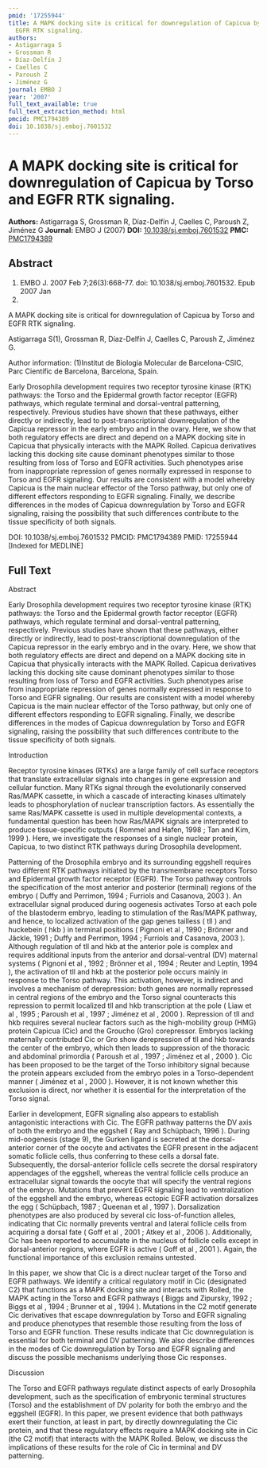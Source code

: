 ```yaml
---
pmid: '17255944'
title: A MAPK docking site is critical for downregulation of Capicua by Torso and
  EGFR RTK signaling.
authors:
- Astigarraga S
- Grossman R
- Díaz-Delfín J
- Caelles C
- Paroush Z
- Jiménez G
journal: EMBO J
year: '2007'
full_text_available: true
full_text_extraction_method: html
pmcid: PMC1794389
doi: 10.1038/sj.emboj.7601532
---
```


# A MAPK docking site is critical for downregulation of Capicua by Torso and EGFR RTK signaling.
**Authors:** Astigarraga S, Grossman R, Díaz-Delfín J, Caelles C, Paroush Z, Jiménez G
**Journal:** EMBO J (2007)
**DOI:** [10.1038/sj.emboj.7601532](https://doi.org/10.1038/sj.emboj.7601532)
**PMC:** [PMC1794389](https://www.ncbi.nlm.nih.gov/pmc/articles/PMC1794389/)

## Abstract

1. EMBO J. 2007 Feb 7;26(3):668-77. doi: 10.1038/sj.emboj.7601532. Epub 2007 Jan 
25.

A MAPK docking site is critical for downregulation of Capicua by Torso and EGFR 
RTK signaling.

Astigarraga S(1), Grossman R, Díaz-Delfín J, Caelles C, Paroush Z, Jiménez G.

Author information:
(1)Institut de Biologia Molecular de Barcelona-CSIC, Parc Científic de 
Barcelona, Barcelona, Spain.

Early Drosophila development requires two receptor tyrosine kinase (RTK) 
pathways: the Torso and the Epidermal growth factor receptor (EGFR) pathways, 
which regulate terminal and dorsal-ventral patterning, respectively. Previous 
studies have shown that these pathways, either directly or indirectly, lead to 
post-transcriptional downregulation of the Capicua repressor in the early embryo 
and in the ovary. Here, we show that both regulatory effects are direct and 
depend on a MAPK docking site in Capicua that physically interacts with the MAPK 
Rolled. Capicua derivatives lacking this docking site cause dominant phenotypes 
similar to those resulting from loss of Torso and EGFR activities. Such 
phenotypes arise from inappropriate repression of genes normally expressed in 
response to Torso and EGFR signaling. Our results are consistent with a model 
whereby Capicua is the main nuclear effector of the Torso pathway, but only one 
of different effectors responding to EGFR signaling. Finally, we describe 
differences in the modes of Capicua downregulation by Torso and EGFR signaling, 
raising the possibility that such differences contribute to the tissue 
specificity of both signals.

DOI: 10.1038/sj.emboj.7601532
PMCID: PMC1794389
PMID: 17255944 [Indexed for MEDLINE]

## Full Text

Abstract

Early Drosophila development requires two receptor tyrosine kinase (RTK) pathways: the Torso and the Epidermal growth factor receptor (EGFR) pathways, which regulate terminal and dorsal-ventral patterning, respectively. Previous studies have shown that these pathways, either directly or indirectly, lead to post-transcriptional downregulation of the Capicua repressor in the early embryo and in the ovary. Here, we show that both regulatory effects are direct and depend on a MAPK docking site in Capicua that physically interacts with the MAPK Rolled. Capicua derivatives lacking this docking site cause dominant phenotypes similar to those resulting from loss of Torso and EGFR activities. Such phenotypes arise from inappropriate repression of genes normally expressed in response to Torso and EGFR signaling. Our results are consistent with a model whereby Capicua is the main nuclear effector of the Torso pathway, but only one of different effectors responding to EGFR signaling. Finally, we describe differences in the modes of Capicua downregulation by Torso and EGFR signaling, raising the possibility that such differences contribute to the tissue specificity of both signals.

Introduction

Receptor tyrosine kinases (RTKs) are a large family of cell surface receptors that translate extracellular signals into changes in gene expression and cellular function. Many RTKs signal through the evolutionarily conserved Ras/MAPK cassette, in which a cascade of interacting kinases ultimately leads to phosphorylation of nuclear transcription factors. As essentially the same Ras/MAPK cassette is used in multiple developmental contexts, a fundamental question has been how Ras/MAPK signals are interpreted to produce tissue-specific outputs ( Rommel and Hafen, 1998 ; Tan and Kim, 1999 ). Here, we investigate the responses of a single nuclear protein, Capicua, to two distinct RTK pathways during Drosophila development.

Patterning of the Drosophila embryo and its surrounding eggshell requires two different RTK pathways initiated by the transmembrane receptors Torso and Epidermal growth factor receptor (EGFR). The Torso pathway controls the specification of the most anterior and posterior (terminal) regions of the embryo ( Duffy and Perrimon, 1994 ; Furriols and Casanova, 2003 ). An extracellular signal produced during oogenesis activates Torso at each pole of the blastoderm embryo, leading to stimulation of the Ras/MAPK pathway, and hence, to localized activation of the gap genes tailless ( tll ) and huckebein ( hkb ) in terminal positions ( Pignoni et al , 1990 ; Brönner and Jäckle, 1991 ; Duffy and Perrimon, 1994 ; Furriols and Casanova, 2003 ). Although regulation of tll and hkb at the anterior pole is complex and requires additional inputs from the anterior and dorsal-ventral (DV) maternal systems ( Pignoni et al , 1992 ; Brönner et al , 1994 ; Reuter and Leptin, 1994 ), the activation of tll and hkb at the posterior pole occurs mainly in response to the Torso pathway. This activation, however, is indirect and involves a mechanism of derepression: both genes are normally repressed in central regions of the embryo and the Torso signal counteracts this repression to permit localized tll and hkb transcription at the pole ( Liaw et al , 1995 ; Paroush et al , 1997 ; Jiménez et al , 2000 ). Repression of tll and hkb requires several nuclear factors such as the high-mobility group (HMG) protein Capicua (Cic) and the Groucho (Gro) corepressor. Embryos lacking maternally contributed Cic or Gro show derepression of tll and hkb towards the center of the embryo, which then leads to suppression of the thoracic and abdominal primordia ( Paroush et al , 1997 ; Jiménez et al , 2000 ). Cic has been proposed to be the target of the Torso inhibitory signal because the protein appears excluded from the embryo poles in a Torso-dependent manner ( Jiménez et al , 2000 ). However, it is not known whether this exclusion is direct, nor whether it is essential for the interpretation of the Torso signal.

Earlier in development, EGFR signaling also appears to establish antagonistic interactions with Cic. The EGFR pathway patterns the DV axis of both the embryo and the eggshell ( Ray and Schüpbach, 1996 ). During mid-oogenesis (stage 9), the Gurken ligand is secreted at the dorsal-anterior corner of the oocyte and activates the EGFR present in the adjacent somatic follicle cells, thus conferring to these cells a dorsal fate. Subsequently, the dorsal-anterior follicle cells secrete the dorsal respiratory appendages of the eggshell, whereas the ventral follicle cells produce an extracellular signal towards the oocyte that will specify the ventral regions of the embryo. Mutations that prevent EGFR signaling lead to ventralization of the eggshell and the embryo, whereas ectopic EGFR activation dorsalizes the egg ( Schüpbach, 1987 ; Queenan et al , 1997 ). Dorsalization phenotypes are also produced by several cic loss-of-function alleles, indicating that Cic normally prevents ventral and lateral follicle cells from acquiring a dorsal fate ( Goff et al , 2001 ; Atkey et al , 2006 ). Additionally, Cic has been reported to accumulate in the nucleus of follicle cells except in dorsal-anterior regions, where EGFR is active ( Goff et al , 2001 ). Again, the functional importance of this exclusion remains untested.

In this paper, we show that Cic is a direct nuclear target of the Torso and EGFR pathways. We identify a critical regulatory motif in Cic (designated C2) that functions as a MAPK docking site and interacts with Rolled, the MAPK acting in the Torso and EGFR pathways ( Biggs and Zipursky, 1992 ; Biggs et al , 1994 ; Brunner et al , 1994 ). Mutations in the C2 motif generate Cic derivatives that escape downregulation by Torso and EGFR signaling and produce phenotypes that resemble those resulting from the loss of Torso and EGFR function. These results indicate that Cic downregulation is essential for both terminal and DV patterning. We also describe differences in the modes of Cic downregulation by Torso and EGFR signaling and discuss the possible mechanisms underlying those Cic responses.

Discussion

The Torso and EGFR pathways regulate distinct aspects of early Drosophila development, such as the specification of embryonic terminal structures (Torso) and the establishment of DV polarity for both the embryo and the eggshell (EGFR). In this paper, we present evidence that both pathways exert their function, at least in part, by directly downregulating the Cic protein, and that these regulatory effects require a MAPK docking site in Cic (the C2 motif) that interacts with the MAPK Rolled. Below, we discuss the implications of these results for the role of Cic in terminal and DV patterning.
